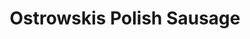 ---
title: "Ostrowskis Polish Sausage"
url: /baltimore/ostrowskis-polish-sausage/
shop: Metzgerei
---